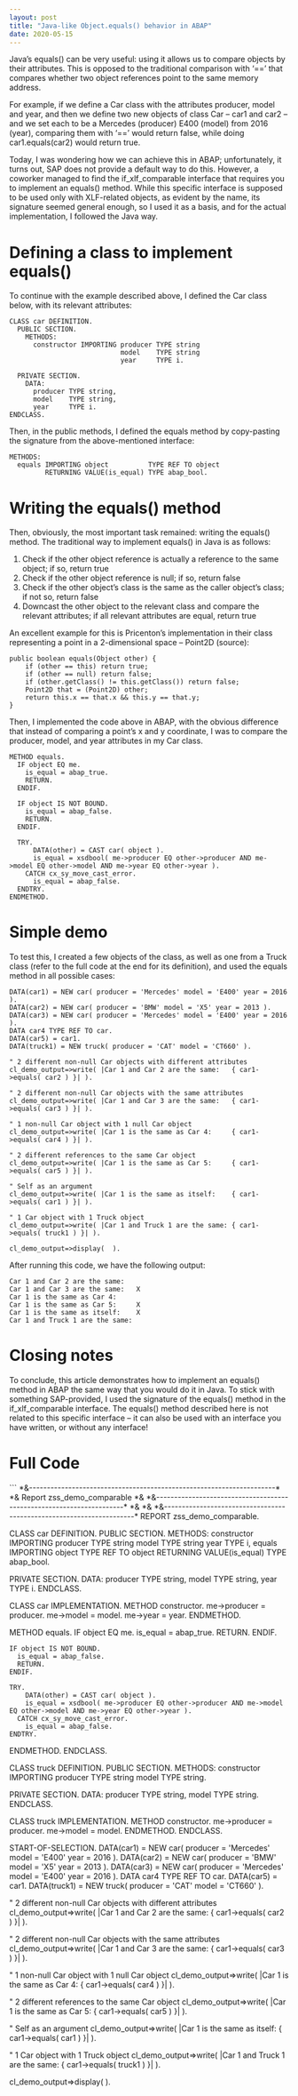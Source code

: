 ```yaml
---
layout: post
title: "Java-like Object.equals() behavior in ABAP"
date: 2020-05-15
---
```


Java’s equals() can be very useful: using it allows us to compare objects by their attributes. This is opposed to the traditional comparison with ‘==’ that compares whether two object references point to the same memory address.

For example, if we define a Car class with the attributes producer, model and year, and then we define two new objects of class Car – car1 and car2 – and we set each to be a Mercedes (producer) E400 (model) from 2016 (year), comparing them with ‘==’ would return false, while doing car1.equals(car2) would return true.

Today, I was wondering how we can achieve this in ABAP; unfortunately, it turns out, SAP does not provide a default way to do this. However, a coworker managed to find the if_xlf_comparable interface that requires you to implement an equals() method. While this specific interface is supposed to be used only with XLF-related objects, as evident by the name, its signature seemed general enough, so I used it as a basis, and for the actual implementation, I followed the Java way.

<h1>Defining a class to implement equals()</h1>
To continue with the example described above, I defined the Car class below, with its relevant attributes:

```
CLASS car DEFINITION.
  PUBLIC SECTION.
    METHODS:
      constructor IMPORTING producer TYPE string
                            model    TYPE string
                            year     TYPE i.

  PRIVATE SECTION.
    DATA:
      producer TYPE string,
      model    TYPE string,
      year     TYPE i.
ENDCLASS.
```

Then, in the public methods, I defined the equals method by copy-pasting the signature from the above-mentioned interface:

```
METHODS:
  equals IMPORTING object          TYPE REF TO object
         RETURNING VALUE(is_equal) TYPE abap_bool.
```

<h1>Writing the equals() method</h1>
Then, obviously, the most important task remained: writing the equals() method. The traditional way to implement equals() in Java is as follows:

1. Check if the other object reference is actually a reference to the same object; if so, return true
2. Check if the other object reference is null; if so, return false
3. Check if the other object’s class is the same as the caller object’s class; if not so, return false
4. Downcast the other object to the relevant class and compare the relevant attributes; if all relevant attributes are equal, return true

An excellent example for this is Pricenton’s implementation in their class representing a point in a 2-dimensional space – Point2D (source):

```
public boolean equals(Object other) {
    if (other == this) return true;
    if (other == null) return false;
    if (other.getClass() != this.getClass()) return false;
    Point2D that = (Point2D) other;
    return this.x == that.x && this.y == that.y;
}
```

Then, I implemented the code above in ABAP, with the obvious difference that instead of comparing a point’s x and y coordinate, I was to compare the producer, model, and year attributes in my Car class.

```
METHOD equals.
  IF object EQ me.
    is_equal = abap_true.
    RETURN.
  ENDIF.

  IF object IS NOT BOUND.
    is_equal = abap_false.
    RETURN.
  ENDIF.

  TRY.
      DATA(other) = CAST car( object ).
      is_equal = xsdbool( me->producer EQ other->producer AND me->model EQ other->model AND me->year EQ other->year ).
    CATCH cx_sy_move_cast_error.
      is_equal = abap_false.
  ENDTRY.
ENDMETHOD.
```

<h1>Simple demo</h1>
To test this, I created a few objects of the class, as well as one from a Truck class (refer to the full code at the end for its definition), and used the equals method in all possible cases:

```
DATA(car1) = NEW car( producer = 'Mercedes' model = 'E400' year = 2016 ).
DATA(car2) = NEW car( producer = 'BMW' model = 'X5' year = 2013 ).
DATA(car3) = NEW car( producer = 'Mercedes' model = 'E400' year = 2016 ).
DATA car4 TYPE REF TO car.
DATA(car5) = car1.
DATA(truck1) = NEW truck( producer = 'CAT' model = 'CT660' ).

" 2 different non-null Car objects with different attributes
cl_demo_output=>write( |Car 1 and Car 2 are the same:   { car1->equals( car2 ) }| ).

" 2 different non-null Car objects with the same attributes
cl_demo_output=>write( |Car 1 and Car 3 are the same:   { car1->equals( car3 ) }| ).

" 1 non-null Car object with 1 null Car object
cl_demo_output=>write( |Car 1 is the same as Car 4:     { car1->equals( car4 ) }| ).

" 2 different references to the same Car object
cl_demo_output=>write( |Car 1 is the same as Car 5:     { car1->equals( car5 ) }| ).

" Self as an argument
cl_demo_output=>write( |Car 1 is the same as itself:    { car1->equals( car1 ) }| ).

" 1 Car object with 1 Truck object
cl_demo_output=>write( |Car 1 and Truck 1 are the same: { car1->equals( truck1 ) }| ).

cl_demo_output=>display(  ).
```

After running this code, we have the following output:

```
Car 1 and Car 2 are the same:   
Car 1 and Car 3 are the same:   X
Car 1 is the same as Car 4:     
Car 1 is the same as Car 5:     X
Car 1 is the same as itself:    X
Car 1 and Truck 1 are the same: 
```

<h1>Closing notes</h1>
To conclude, this article demonstrates how to implement an equals() method in ABAP the same way that you would do it in Java. To stick with something SAP-provided, I used the signature of the equals() method in the if_xlf_comparable interface. The equals() method described here is not related to this specific interface – it can also be used with an interface you have written, or without any interface!

<h1>Full Code</h1>
```
*&---------------------------------------------------------------------*
*& Report  zss_demo_comparable
*&
*&---------------------------------------------------------------------*
*&
*&
*&---------------------------------------------------------------------*
REPORT zss_demo_comparable.

CLASS car DEFINITION.
  PUBLIC SECTION.
    METHODS:
      constructor IMPORTING producer TYPE string
                            model    TYPE string
                            year     TYPE i,
      equals IMPORTING object          TYPE REF TO object
             RETURNING VALUE(is_equal) TYPE abap_bool.

  PRIVATE SECTION.
    DATA:
      producer TYPE string,
      model    TYPE string,
      year     TYPE i.
ENDCLASS.

CLASS car IMPLEMENTATION.
  METHOD constructor.
    me->producer = producer.
    me->model = model.
    me->year = year.
  ENDMETHOD.

  METHOD equals.
    IF object EQ me.
      is_equal = abap_true.
      RETURN.
    ENDIF.

    IF object IS NOT BOUND.
      is_equal = abap_false.
      RETURN.
    ENDIF.

    TRY.
        DATA(other) = CAST car( object ).
        is_equal = xsdbool( me->producer EQ other->producer AND me->model EQ other->model AND me->year EQ other->year ).
      CATCH cx_sy_move_cast_error.
        is_equal = abap_false.
    ENDTRY.
  ENDMETHOD.
ENDCLASS.

CLASS truck DEFINITION.
  PUBLIC SECTION.
    METHODS:
      constructor IMPORTING producer TYPE string
                            model    TYPE string.

  PRIVATE SECTION.
    DATA:
      producer TYPE string,
      model    TYPE string.
ENDCLASS.

CLASS truck IMPLEMENTATION.
  METHOD constructor.
    me->producer = producer.
    me->model = model.
  ENDMETHOD.
ENDCLASS.

START-OF-SELECTION.
  DATA(car1) = NEW car( producer = 'Mercedes' model = 'E400' year = 2016 ).
  DATA(car2) = NEW car( producer = 'BMW' model = 'X5' year = 2013 ).
  DATA(car3) = NEW car( producer = 'Mercedes' model = 'E400' year = 2016 ).
  DATA car4 TYPE REF TO car.
  DATA(car5) = car1.
  DATA(truck1) = NEW truck( producer = 'CAT' model = 'CT660' ).

  " 2 different non-null Car objects with different attributes
  cl_demo_output=>write( |Car 1 and Car 2 are the same:   { car1->equals( car2 ) }| ).

  " 2 different non-null Car objects with the same attributes
  cl_demo_output=>write( |Car 1 and Car 3 are the same:   { car1->equals( car3 ) }| ).

  " 1 non-null Car object with 1 null Car object
  cl_demo_output=>write( |Car 1 is the same as Car 4:     { car1->equals( car4 ) }| ).

  " 2 different references to the same Car object
  cl_demo_output=>write( |Car 1 is the same as Car 5:     { car1->equals( car5 ) }| ).

  " Self as an argument
  cl_demo_output=>write( |Car 1 is the same as itself:    { car1->equals( car1 ) }| ).

  " 1 Car object with 1 Truck object
  cl_demo_output=>write( |Car 1 and Truck 1 are the same: { car1->equals( truck1 ) }| ).

  cl_demo_output=>display(  ).
```


